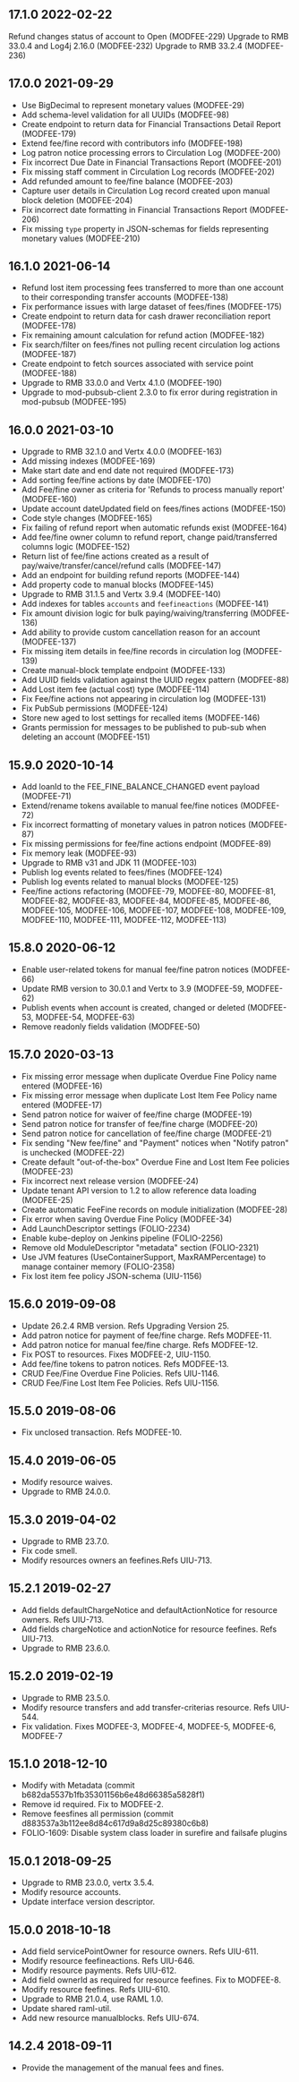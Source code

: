 ## 17.1.0 2022-02-22
Refund changes status of account to Open (MODFEE-229)
Upgrade to RMB 33.0.4 and Log4j 2.16.0 (MODFEE-232)
Upgrade to RMB 33.2.4 (MODFEE-236)

## 17.0.0 2021-09-29
* Use BigDecimal to represent monetary values (MODFEE-29)
* Add schema-level validation for all UUIDs (MODFEE-98)
* Create endpoint to return data for Financial Transactions Detail Report (MODFEE-179)
* Extend fee/fine record with contributors info (MODFEE-198)
* Log patron notice processing errors to Circulation Log (MODFEE-200)
* Fix incorrect Due Date in Financial Transactions Report (MODFEE-201)
* Fix missing staff comment in Circulation Log records (MODFEE-202)
* Add refunded amount to fee/fine balance (MODFEE-203)
* Capture user details in Circulation Log record created upon manual block deletion (MODFEE-204)
* Fix incorrect date formatting in Financial Transactions Report (MODFEE-206)
* Fix missing `type` property in JSON-schemas for fields representing monetary values (MODFEE-210)

## 16.1.0 2021-06-14
* Refund lost item processing fees transferred to more than one account to their corresponding transfer accounts (MODFEE-138)
* Fix performance issues with large dataset of fees/fines (MODFEE-175)
* Create endpoint to return data for cash drawer reconciliation report (MODFEE-178)
* Fix remaining amount calculation for refund action (MODFEE-182)
* Fix search/filter on fees/fines not pulling recent circulation log actions (MODFEE-187)
* Create endpoint to fetch sources associated with service point (MODFEE-188)  
* Upgrade to RMB 33.0.0 and Vertx 4.1.0 (MODFEE-190)
* Upgrade to mod-pubsub-client 2.3.0 to fix error during registration in mod-pubsub (MODFEE-195)

## 16.0.0 2021-03-10
* Upgrade to RMB 32.1.0 and Vertx 4.0.0 (MODFEE-163)
* Add missing indexes (MODFEE-169)
* Make start date and end date not required (MODFEE-173)
* Add sorting fee/fine actions by date (MODFEE-170)
* Add Fee/fine owner as criteria for 'Refunds to process manually report' (MODFEE-160)
* Update account dateUpdated field on fees/fines actions (MODFEE-150)
* Code style changes (MODFEE-165)
* Fix failing of refund report when automatic refunds exist (MODFEE-164)
* Add fee/fine owner column to refund report, change paid/transferred columns logic (MODFEE-152)
* Return list of fee/fine actions created as a result of pay/waive/transfer/cancel/refund calls (MODFEE-147)
* Add an endpoint for building refund reports (MODFEE-144)
* Add property code to manual blocks (MODFEE-145)
* Upgrade to RMB 31.1.5 and Vertx 3.9.4 (MODFEE-140)
* Add indexes for tables `accounts` and `feefineactions` (MODFEE-141)
* Fix amount division logic for bulk paying/waiving/transferring (MODFEE-136)
* Add ability to provide custom cancellation reason for an account (MODFEE-137)
* Fix missing item details in fee/fine records in circulation log (MODFEE-139)
* Create manual-block template endpoint (MODFEE-133)
* Add UUID fields validation against the UUID regex pattern (MODFEE-88)
* Add Lost item fee (actual cost) type (MODFEE-114)
* Fix Fee/fine actions not appearing in circulation log (MODFEE-131)
* Fix PubSub permissions (MODFEE-124)
* Store new aged to lost settings for recalled items (MODFEE-146)
* Grants permission for messages to be published to pub-sub when deleting an account (MODFEE-151)

## 15.9.0 2020-10-14
* Add loanId to the FEE_FINE_BALANCE_CHANGED event payload (MODFEE-71)
* Extend/rename tokens available to manual fee/fine notices (MODFEE-72)
* Fix incorrect formatting of monetary values in patron notices (MODFEE-87)
* Fix missing permissions for fee/fine actions endpoint (MODFEE-89)
* Fix memory leak (MODFEE-93)
* Upgrade to RMB v31 and JDK 11 (MODFEE-103)
* Publish log events related to fees/fines (MODFEE-124)
* Publish log events related to manual blocks (MODFEE-125)
* Fee/fine actions refactoring (MODFEE-79, MODFEE-80, MODFEE-81, MODFEE-82, MODFEE-83, MODFEE-84, MODFEE-85, MODFEE-86, MODFEE-105, MODFEE-106, MODFEE-107, MODFEE-108, MODFEE-109, MODFEE-110, MODFEE-111, MODFEE-112, MODFEE-113)

## 15.8.0 2020-06-12
* Enable user-related tokens for manual fee/fine patron notices (MODFEE-66)
* Update RMB version to 30.0.1 and Vertx to 3.9 (MODFEE-59, MODFEE-62)
* Publish events when account is created, changed or deleted (MODFEE-53, MODFEE-54, MODFEE-63)
* Remove readonly fields validation (MODFEE-50)

## 15.7.0 2020-03-13
* Fix missing error message when duplicate Overdue Fine Policy name entered (MODFEE-16)
* Fix missing error message when duplicate Lost Item Fee Policy name entered (MODFEE-17)
* Send patron notice for waiver of fee/fine charge (MODFEE-19)
* Send patron notice for transfer of fee/fine charge (MODFEE-20)
* Send patron notice for cancellation of fee/fine charge (MODFEE-21)
* Fix sending "New fee/fine" and "Payment" notices when "Notify patron" is unchecked (MODFEE-22)
* Create default "out-of-the-box" Overdue Fine and Lost Item Fee policies (MODFEE-23)
* Fix incorrect next release version (MODFEE-24)
* Update tenant API version to 1.2 to allow reference data loading (MODFEE-25)
* Create automatic FeeFine records on module initialization (MODFEE-28)
* Fix error when saving Overdue Fine Policy (MODFEE-34)
* Add LaunchDescriptor settings (FOLIO-2234)
* Enable kube-deploy on Jenkins pipeline (FOLIO-2256)
* Remove old ModuleDescriptor "metadata" section (FOLIO-2321)
* Use JVM features (UseContainerSupport, MaxRAMPercentage) to manage container memory (FOLIO-2358)
* Fix lost item fee policy JSON-schema (UIU-1156)

## 15.6.0 2019-09-08
* Update 26.2.4 RMB version. Refs Upgrading Version 25.
* Add patron notice for payment of fee/fine charge. Refs MODFEE-11.
* Add patron notice for manual fee/fine charge. Refs MODFEE-12.
* Fix POST to resources. Fixes MODFEE-2, UIU-1150.
* Add fee/fine tokens to patron notices. Refs MODFEE-13.
* CRUD Fee/Fine Overdue Fine Policies. Refs UIU-1146.
* CRUD Fee/Fine Lost Item Fee Policies. Refs UIU-1156.

## 15.5.0 2019-08-06
 * Fix unclosed transaction. Refs MODFEE-10.

## 15.4.0 2019-06-05
 * Modify resource waives.
 * Upgrade to RMB 24.0.0.

## 15.3.0 2019-04-02
 * Upgrade to RMB 23.7.0.
 * Fix code smell.
 * Modify resources owners an feefines.Refs UIU-713.

## 15.2.1 2019-02-27
 * Add fields defaultChargeNotice and defaultActionNotice for resource owners. Refs UIU-713.
 * Add fields chargeNotice and actionNotice for resource feefines. Refs UIU-713.
 * Upgrade to RMB 23.6.0.

## 15.2.0 2019-02-19
 * Upgrade to RMB 23.5.0.
 * Modify resource transfers and add transfer-criterias resource. Refs UIU-544.
 * Fix validation. Fixes MODFEE-3, MODFEE-4, MODFEE-5, MODFEE-6, MODFEE-7

## 15.1.0 2018-12-10

 * Modify with Metadata (commit b682da5537b1fb35301156b6e48d66385a5828f1)
 * Remove id required. Fix to MODFEE-2.
 * Remove feesfines all permission (commit d883537a3b112ee8d84c617d9a8d25c89380c6b8)
 * FOLIO-1609: Disable system class loader in surefire and failsafe plugins

## 15.0.1 2018-09-25
 * Upgrade to RMB 23.0.0, vertx 3.5.4.
 * Modify resource accounts.
 * Update interface version descriptor.
## 15.0.0 2018-10-18
 * Add field servicePointOwner for resource owners. Refs UIU-611.
 * Modify resource feefineactions. Refs UIU-646.
 * Modify resource payments. Refs UIU-612.
 * Add field ownerId as required for resource feefines. Fix to MODFEE-8.
 * Modify resource feefines. Refs UIU-610.
 * Upgrade to RMB 21.0.4, use RAML 1.0.
 * Update shared raml-util.
 * Add new resource manualblocks. Refs UIU-674.
## 14.2.4 2018-09-11
 * Provide the management of the manual fees and fines.
